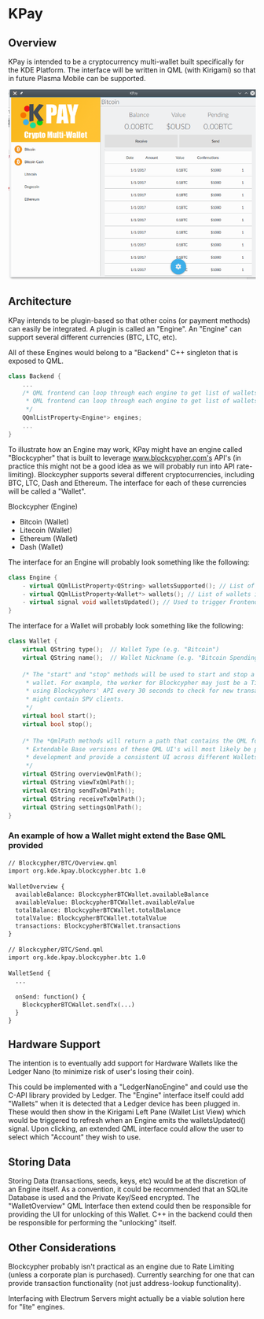 # KPay

## Overview

KPay is intended to be a cryptocurrency multi-wallet built specifically for the KDE Platform. The interface will be written in QML (with Kirigami) so that in future Plasma Mobile can be supported.

![Screenshot](screenshot.png?raw=true "Screenshot")

## Architecture

KPay intends to be plugin-based so that other coins (or payment methods) can easily be integrated. A plugin is called an "Engine". An "Engine" can support several different currencies (BTC, LTC, etc).

All of these Engines would belong to a "Backend" C++ singleton that is exposed to QML.

```C++
class Backend {
    ...
    /* QML frontend can loop through each engine to get list of wallets instantiated.
     * QML frontend can loop through each engine to get list of wallets supported (when adding a new wallet
     */
    QQmlListProperty<Engine*> engines;
    ...
}
```

To illustrate how an Engine may work, KPay might have an engine called "Blockcypher" that is built to leverage www.blockcypher.com's API's (in practice this might not be a good idea as we will probably run into API rate-limiting). Blockcypher supports several different cryptocurrencies, including BTC, LTC, Dash and Ethereum. The interface for each of these currencies will be called a "Wallet".

Blockcypher (Engine)
- Bitcoin (Wallet)
- Litecoin (Wallet)
- Ethereum (Wallet)
- Dash (Wallet)

The interface for an Engine will probably look something like the following:
```C++
class Engine {
    - virtual QQmlListProperty<QString> walletsSupported(); // List of wallets supported (e.g. "Bitcoin (Blockcypher)")
    - virtual QQmlListProperty<Wallet*> wallets(); // List of wallets instantiated
    - virtual signal void walletsUpdated(); // Used to trigger Frontend Refresh when new Wallet instantiated
}
```

The interface for a Wallet will probably look something like the following:
```C++
class Wallet {
    virtual QString type();  // Wallet Type (e.g. "Bitcoin")
    virtual QString name();  // Wallet Nickname (e.g. "Bitcoin Spending Account")
    
    /* The "start" and "stop" methods will be used to start and stop a background worker for that
     * wallet. For example, the worker for Blockcypher may just be a Timer that polls the addresses
     * using Blockcyphers' API every 30 seconds to check for new transactions. Some other engines
     * might contain SPV clients.
     */
    virtual bool start();
    virtual bool stop();
    
    /* The *QmlPath methods will return a path that contains the QML for those parts of the UI.
     * Extendable Base versions of these QML UI's will most likely be provided by KPay to ease
     * development and provide a consistent UI across different Wallets.
     */
    virtual QString overviewQmlPath();
    virtual QString viewTxQmlPath();
    virtual QString sendTxQmlPath();
    virtual QString receiveTxQmlPath();
    virtual QString settingsQmlPath();
}
```

### An example of how a Wallet might extend the Base QML provided

```
// Blockcypher/BTC/Overview.qml
import org.kde.kpay.blockcypher.btc 1.0

WalletOverview {
  availableBalance: BlockcypherBTCWallet.availableBalance
  availableValue: BlockcypherBTCWallet.availableValue
  totalBalance: BlockcypherBTCWallet.totalBalance
  totalValue: BlockcypherBTCWallet.totalValue
  transactions: BlockcypherBTCWallet.transactions
}

// Blockcypher/BTC/Send.qml
import org.kde.kpay.blockcypher.btc 1.0

WalletSend {
  ...
  
  onSend: function() {
    BlockcypherBTCWallet.sendTx(...)
  }
}
```

## Hardware Support

The intention is to eventually add support for Hardware Wallets like the Ledger Nano (to minimize risk of user's losing their coin).

This could be implemented with a "LedgerNanoEngine" and could use the C-API library provided by Ledger. The "Engine" interface itself could add "Wallets" when it is detected that a Ledger device has been plugged in. These would then show in the Kirigami Left Pane (Wallet List View) which would be triggered to refresh when an Engine emits the walletsUpdated() signal. Upon clicking, an extended QML interface could allow the user to select which "Account" they wish to use.

## Storing Data

Storing Data (transactions, seeds, keys, etc) would be at the discretion of an Engine itself. As a convention, it could be recommended that an SQLite Database is used and the Private Key/Seed encrypted. The "WalletOverview" QML Interface then extend could then be responsible for providing the UI for unlocking of this Wallet. C++ in the backend could then be responsible for performing the "unlocking" itself.

## Other Considerations

Blockcypher probably isn't practical as an engine due to Rate Limiting (unless a corporate plan is purchased). Currently searching for one that can provide transaction functionality (not just address-lookup functionality).

Interfacing with Electrum Servers might actually be a viable solution here for "lite" engines.
